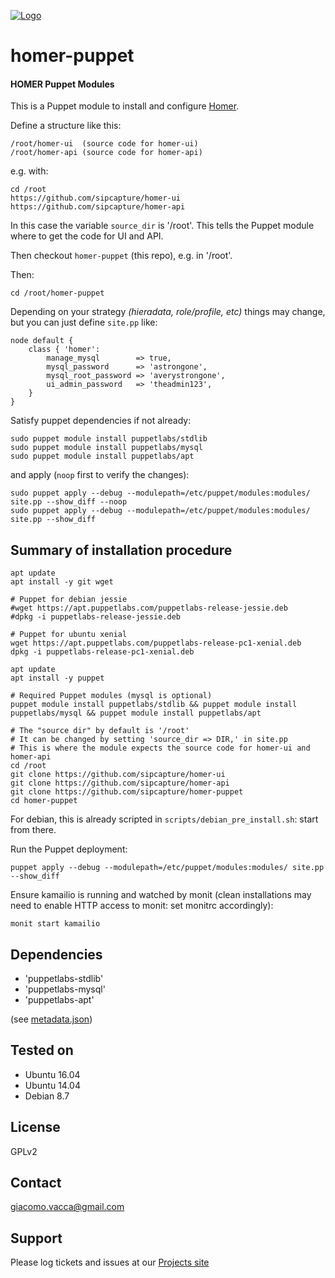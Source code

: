 [![Logo](http://sipcapture.org/data/images/sipcapture_header.png)](http://sipcapture.org)

# homer-puppet
#### HOMER Puppet Modules

This is a Puppet module to install and configure [Homer](https://github.com/sipcapture/homer).

Define a structure like this:

```
/root/homer-ui  (source code for homer-ui)
/root/homer-api (source code for homer-api)
```

e.g. with:

```
cd /root
https://github.com/sipcapture/homer-ui
https://github.com/sipcapture/homer-api
```

In this case the variable `source_dir` is '/root'. This tells the Puppet module where to get the code for UI and API.

Then checkout `homer-puppet` (this repo), e.g. in '/root'.


Then:

```
cd /root/homer-puppet
```

Depending on your strategy _(hieradata, role/profile, etc)_ things may change, but you can just define ```site.pp``` like:

```
node default {
    class { 'homer':
        manage_mysql        => true,
        mysql_password      => 'astrongone',
        mysql_root_password => 'averystrongone',
        ui_admin_password   => 'theadmin123',
    }
}
```

Satisfy puppet dependencies if not already:

```
sudo puppet module install puppetlabs/stdlib
sudo puppet module install puppetlabs/mysql
sudo puppet module install puppetlabs/apt
```

and apply (`noop` first to verify the changes):

```
sudo puppet apply --debug --modulepath=/etc/puppet/modules:modules/ site.pp --show_diff --noop
sudo puppet apply --debug --modulepath=/etc/puppet/modules:modules/ site.pp --show_diff
```

Summary of installation procedure
---------------------------------

```
apt update
apt install -y git wget

# Puppet for debian jessie
#wget https://apt.puppetlabs.com/puppetlabs-release-jessie.deb
#dpkg -i puppetlabs-release-jessie.deb

# Puppet for ubuntu xenial
wget https://apt.puppetlabs.com/puppetlabs-release-pc1-xenial.deb
dpkg -i puppetlabs-release-pc1-xenial.deb

apt update
apt install -y puppet

# Required Puppet modules (mysql is optional)
puppet module install puppetlabs/stdlib && puppet module install puppetlabs/mysql && puppet module install puppetlabs/apt

# The "source dir" by default is '/root'
# It can be changed by setting 'source_dir => DIR,' in site.pp
# This is where the module expects the source code for homer-ui and homer-api
cd /root
git clone https://github.com/sipcapture/homer-ui
git clone https://github.com/sipcapture/homer-api
git clone https://github.com/sipcapture/homer-puppet
cd homer-puppet
```

For debian, this is already scripted in `scripts/debian_pre_install.sh`: start from there.

Run the Puppet deployment:

```
puppet apply --debug --modulepath=/etc/puppet/modules:modules/ site.pp --show_diff
```

Ensure kamailio is running and watched by monit (clean installations may need to enable HTTP access to monit: set monitrc accordingly):

```
monit start kamailio
```


Dependencies
------------

- 'puppetlabs-stdlib'
- 'puppetlabs-mysql'
- 'puppetlabs-apt'

(see [metadata.json](https://github.com/sipcapture/homer-puppet/blob/master/modules/homer/metadata.json))

Tested on
---------

- Ubuntu 16.04
- Ubuntu 14.04
- Debian 8.7

License
-------

GPLv2

Contact
-------

giacomo.vacca@gmail.com


Support
-------

Please log tickets and issues at our [Projects site](https://github.com/sipcapture/homer-puppet)
